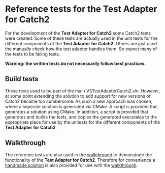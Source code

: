 # Reference tests for the Test Adapter for Catch2

For the development of the **Test Adapter for Catch2** some Catch2 tests were created. Some of these tests are actually used in the unit tests for the different components of the **Test Adapter for Catch2**. Others are just used the manually check how the test adapter handles them. So expect many of the tests to be failing tests.

**Warning: the written tests do not necessarily follow best practices.**

## Build tests

These tests used to be part of the main VSTestAdapterCatch2.sln. However, at some point extending the solution to add support for new versions of Catch2 became too cumbersome. As such a new approach was chosen, where a seperate solution is generated via CMake. A script is provided that generates a solution using CMake. In addition, a script is provided that generates and builds the tests, and copies the generated executales to the appropriate place for use by the unitests for the different components of the **Test Adapter for Catch2**.

## Walkthrough

The reference tests are also used in the [walkthrough](../Docs/walkthrough.md) to demonstrate the functionality of the **Test Adapter for Catch2**. Therefore for convenience a [handmade solution](./walkthrough) is also provided for use with the [walkthrough](../Docs/walkthrough.md).
